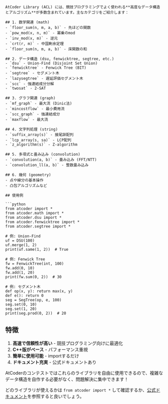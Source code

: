 ```

AtCoder Library (ACL) には、競技プログラミングでよく使われる**高度なデータ構造とアルゴリズム**が多数含まれています。主なカテゴリをご紹介します：

## 1. 数学関連 (math)
- `floor_sum(n, m, a, b)` - 先ほどの関数
- `pow_mod(x, n, m)` - 冪乗のmod
- `inv_mod(x, m)` - 逆元
- `crt(r, m)` - 中国剰余定理
- `floor_sum(n, m, a, b)` - 床関数の和

## 2. データ構造 (dsu, fenwicktree, segtree, etc.)
- `dsu` - Union-Find (Disjoint Set Union)
- `fenwicktree` - Fenwick Tree (BIT)
- `segtree` - セグメント木
- `lazysegtree` - 遅延評価セグメント木
- `scc` - 強連結成分分解
- `twosat` - 2-SAT

## 3. グラフ関連 (graph)
- `mf_graph` - 最大流 (Dinic法)
- `mincostflow` - 最小費用流
- `scc_graph` - 強連結成分
- `maxflow` - 最大流

## 4. 文字列処理 (string)
- `suffix_array(s)` - 接尾辞配列
- `lcp_array(s, sa)` - LCP配列
- `z_algorithm(s)` - Z-algorithm

## 5. 多項式と畳み込み (convolution)
- `convolution(a, b)` - 畳み込み (FFT/NTT)
- `convolution_ll(a, b)` - 整数畳み込み

## 6. 幾何 (geometry)
- 点や線分の基本操作
- 凸包アルゴリズムなど

## 使用例

```python
from atcoder import *
from atcoder.math import *
from atcoder.dsu import *
from atcoder.fenwicktree import *
from atcoder.segtree import *

# 例: Union-Find
uf = DSU(100)
uf.merge(1, 2)
print(uf.same(1, 2))  # True

# 例: Fenwick Tree
fw = FenwickTree(int, 100)
fw.add(0, 10)
fw.add(1, 20)
print(fw.sum(0, 2))  # 30

# 例: セグメント木
def op(x, y): return max(x, y)
def e(): return 0
seg = SegTree(op, e, 100)
seg.set(0, 10)
seg.set(1, 20)
print(seg.prod(0, 2))  # 20
```

## 特徴

1. **高速で信頼性が高い** - 競技プログラミング向けに最適化
2. **C++版がベース** - パフォーマンス重視
3. **簡単に使用可能** - importするだけ
4. **ドキュメント充実** - 公式ドキュメントあり

AtCoderのコンテストではこれらのライブラリを自由に使用できるので、複雑なデータ構造を自作する必要がなく、問題解決に集中できます！

どのライブラリが使えるかは `from atcoder import *` して確認するか、[公式ドキュメント](https://atcoder.github.io/ac-library/production/document_ja/)を参照すると良いでしょう。


```
